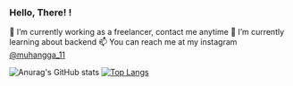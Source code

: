 ### Hello, There! !

🔭 I’m currently working as a freelancer, contact me anytime
🌱 I’m currently learning about backend
📫 You can reach me at my instagram [@muhangga_11](https://www.instagram.com/muhangga_11)

![Anurag's GitHub stats](https://github-readme-stats.vercel.app/api?username=muhangga&count_private=true&theme=cobalt) [![Top Langs](https://github-readme-stats.vercel.app/api/top-langs/?username=anuraghazra&langs_count=8&layout=compact&theme=cobalt)](https://github.com/anuraghazra/github-readme-stats)

